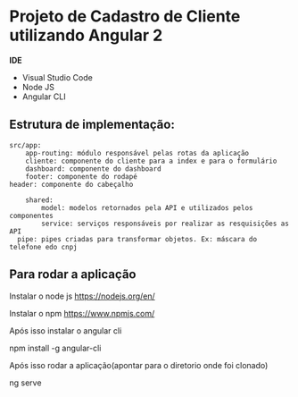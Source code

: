 # Projeto de Cadastro de Cliente utilizando Angular 2

**IDE**
* Visual Studio Code
* Node JS
* Angular CLI

## Estrutura de implementação:

	src/app:
		app-routing: módulo responsável pelas rotas da aplicação
		cliente: componente do cliente para a index e para o formulário
		dashboard: componente do dashboard
		footer: componente do rodapé
    header: componente do cabeçalho   
		
		shared:
			model: modelos retornados pela API e utilizados pelos componentes
			service: serviços responsáveis por realizar as resquisições as API
      pipe: pipes criadas para transformar objetos. Ex: máscara do telefone edo cnpj
      
      
## Para rodar a aplicação

  Instalar o node js https://nodejs.org/en/
  
  Instalar o npm  https://www.npmjs.com/
  
  Após isso instalar o angular cli
  
  npm install -g angular-cli
  
  Após isso rodar a aplicação(apontar para o diretorio onde foi clonado)
  
  ng serve
  
  

